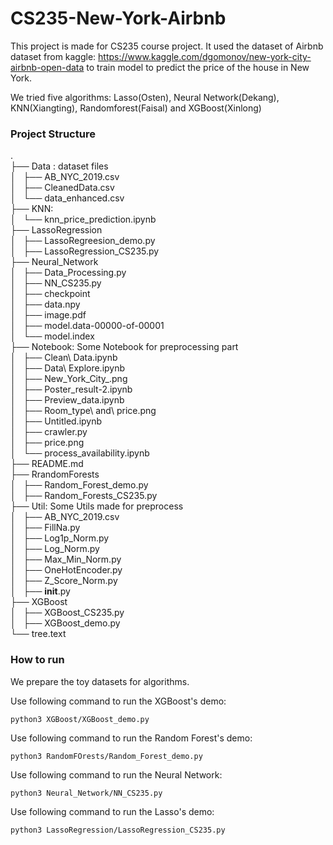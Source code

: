 # CS235-New-York-Airbnb

This project is made for CS235 course project. It used the dataset of Airbnb dataset from kaggle: https://www.kaggle.com/dgomonov/new-york-city-airbnb-open-data 
to train model to predict the price of the house in New York.

We tried five algorithms: Lasso(Osten), Neural Network(Dekang), KNN(Xiangting), Randomforest(Faisal) and XGBoost(Xinlong)


### Project Structure

.  
├── Data : dataset files  
│   ├── AB_NYC_2019.csv  
│   ├── CleanedData.csv  
│   └── data_enhanced.csv  
├── KNN:    
│   └── knn_price_prediction.ipynb  
├── LassoRegression  
│   ├── LassoRegreesion_demo.py  
│   ├── LassoRegression_CS235.py  
├── Neural_Network  
│   ├── Data_Processing.py  
│   ├── NN_CS235.py  
│   ├── checkpoint  
│   ├── data.npy    
│   ├── image.pdf  
│   ├── model.data-00000-of-00001  
│   └── model.index  
├── Notebook: Some Notebook for preprocessing part  
│   ├── Clean\ Data.ipynb  
│   ├── Data\ Explore.ipynb  
│   ├── New_York_City_.png  
│   ├── Poster_result-2.ipynb  
│   ├── Preview_data.ipynb  
│   ├── Room_type\ and\ price.png  
│   ├── Untitled.ipynb  
│   ├── crawler.py  
│   ├── price.png  
│   └── process_availability.ipynb  
├── README.md  
├── RrandomForests  
│   ├── Random_Forest_demo.py  
│   ├── Random_Forests_CS235.py  
├── Util: Some Utils made for preprocess  
│   ├── AB_NYC_2019.csv  
│   ├── FillNa.py   
│   ├── Log1p_Norm.py  
│   ├── Log_Norm.py  
│   ├── Max_Min_Norm.py  
│   ├── OneHotEncoder.py  
│   ├── Z_Score_Norm.py  
│   ├── __init__.py  
├── XGBoost  
│   ├── XGBoost_CS235.py  
│   ├── XGBoost_demo.py  
└── tree.text



### How to run

We prepare the toy datasets for algorithms.   

Use following command to run the XGBoost's demo:

    python3 XGBoost/XGBoost_demo.py 

Use following command to run the Random Forest's demo:  

    python3 RandomFOrests/Random_Forest_demo.py
    
Use following command to run the Neural Network:

    python3 Neural_Network/NN_CS235.py
    
Use following command to run the Lasso's demo:

    python3 LassoRegression/LassoRegression_CS235.py